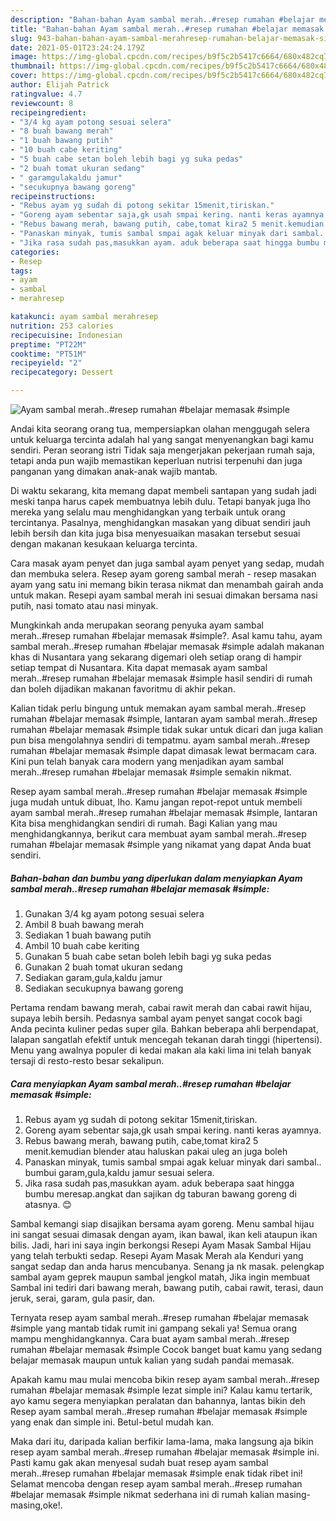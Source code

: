 ```yaml
---
description: "Bahan-bahan Ayam sambal merah..#resep rumahan #belajar memasak #simple yang nikmat dan Mudah Dibuat"
title: "Bahan-bahan Ayam sambal merah..#resep rumahan #belajar memasak #simple yang nikmat dan Mudah Dibuat"
slug: 943-bahan-bahan-ayam-sambal-merahresep-rumahan-belajar-memasak-simple-yang-nikmat-dan-mudah-dibuat
date: 2021-05-01T23:24:24.179Z
image: https://img-global.cpcdn.com/recipes/b9f5c2b5417c6664/680x482cq70/ayam-sambal-merahresep-rumahan-belajar-memasak-simple-foto-resep-utama.jpg
thumbnail: https://img-global.cpcdn.com/recipes/b9f5c2b5417c6664/680x482cq70/ayam-sambal-merahresep-rumahan-belajar-memasak-simple-foto-resep-utama.jpg
cover: https://img-global.cpcdn.com/recipes/b9f5c2b5417c6664/680x482cq70/ayam-sambal-merahresep-rumahan-belajar-memasak-simple-foto-resep-utama.jpg
author: Elijah Patrick
ratingvalue: 4.7
reviewcount: 8
recipeingredient:
- "3/4 kg ayam potong sesuai selera"
- "8 buah bawang merah"
- "1 buah bawang putih"
- "10 buah cabe keriting"
- "5 buah cabe setan boleh lebih bagi yg suka pedas"
- "2 buah tomat ukuran sedang"
- " garamgulakaldu jamur"
- "secukupnya bawang goreng"
recipeinstructions:
- "Rebus ayam yg sudah di potong sekitar 15menit,tiriskan."
- "Goreng ayam sebentar saja,gk usah smpai kering. nanti keras ayamnya."
- "Rebus bawang merah, bawang putih, cabe,tomat kira2 5 menit.kemudian blender atau haluskan pakai uleg an juga boleh"
- "Panaskan minyak, tumis sambal smpai agak keluar minyak dari sambal.. bumbui garam,gula,kaldu jamur sesuai selera."
- "Jika rasa sudah pas,masukkan ayam. aduk beberapa saat hingga bumbu meresap.angkat dan sajikan dg taburan bawang goreng di atasnya. 😊"
categories:
- Resep
tags:
- ayam
- sambal
- merahresep

katakunci: ayam sambal merahresep 
nutrition: 253 calories
recipecuisine: Indonesian
preptime: "PT22M"
cooktime: "PT51M"
recipeyield: "2"
recipecategory: Dessert

---
```



![Ayam sambal merah..#resep rumahan #belajar memasak #simple](https://img-global.cpcdn.com/recipes/b9f5c2b5417c6664/680x482cq70/ayam-sambal-merahresep-rumahan-belajar-memasak-simple-foto-resep-utama.jpg)

Andai kita seorang orang tua, mempersiapkan olahan menggugah selera untuk keluarga tercinta adalah hal yang sangat menyenangkan bagi kamu sendiri. Peran seorang istri Tidak saja mengerjakan pekerjaan rumah saja, tetapi anda pun wajib memastikan keperluan nutrisi terpenuhi dan juga panganan yang dimakan anak-anak wajib mantab.

Di waktu  sekarang, kita memang dapat membeli santapan yang sudah jadi meski tanpa harus capek membuatnya lebih dulu. Tetapi banyak juga lho mereka yang selalu mau menghidangkan yang terbaik untuk orang tercintanya. Pasalnya, menghidangkan masakan yang dibuat sendiri jauh lebih bersih dan kita juga bisa menyesuaikan masakan tersebut sesuai dengan makanan kesukaan keluarga tercinta. 

Cara masak ayam penyet dan juga sambal ayam penyet yang sedap, mudah dan membuka selera. Resep ayam goreng sambal merah - resep masakan ayam yang satu ini memang bikin terasa nikmat dan menambah gairah anda untuk makan. Resepi ayam sambal merah ini sesuai dimakan bersama nasi putih, nasi tomato atau nasi minyak.

Mungkinkah anda merupakan seorang penyuka ayam sambal merah..#resep rumahan #belajar memasak #simple?. Asal kamu tahu, ayam sambal merah..#resep rumahan #belajar memasak #simple adalah makanan khas di Nusantara yang sekarang digemari oleh setiap orang di hampir setiap tempat di Nusantara. Kita dapat memasak ayam sambal merah..#resep rumahan #belajar memasak #simple hasil sendiri di rumah dan boleh dijadikan makanan favoritmu di akhir pekan.

Kalian tidak perlu bingung untuk memakan ayam sambal merah..#resep rumahan #belajar memasak #simple, lantaran ayam sambal merah..#resep rumahan #belajar memasak #simple tidak sukar untuk dicari dan juga kalian pun bisa mengolahnya sendiri di tempatmu. ayam sambal merah..#resep rumahan #belajar memasak #simple dapat dimasak lewat bermacam cara. Kini pun telah banyak cara modern yang menjadikan ayam sambal merah..#resep rumahan #belajar memasak #simple semakin nikmat.

Resep ayam sambal merah..#resep rumahan #belajar memasak #simple juga mudah untuk dibuat, lho. Kamu jangan repot-repot untuk membeli ayam sambal merah..#resep rumahan #belajar memasak #simple, lantaran Kita bisa menghidangkan sendiri di rumah. Bagi Kalian yang mau menghidangkannya, berikut cara membuat ayam sambal merah..#resep rumahan #belajar memasak #simple yang nikamat yang dapat Anda buat sendiri.

<!--inarticleads1-->

##### Bahan-bahan dan bumbu yang diperlukan dalam menyiapkan Ayam sambal merah..#resep rumahan #belajar memasak #simple:

1. Gunakan 3/4 kg ayam potong sesuai selera
1. Ambil 8 buah bawang merah
1. Sediakan 1 buah bawang putih
1. Ambil 10 buah cabe keriting
1. Gunakan 5 buah cabe setan boleh lebih bagi yg suka pedas
1. Gunakan 2 buah tomat ukuran sedang
1. Sediakan  garam,gula,kaldu jamur
1. Sediakan secukupnya bawang goreng


Pertama rendam bawang merah, cabai rawit merah dan cabai rawit hijau, supaya lebih bersih. Pedasnya sambal ayam penyet sangat cocok bagi Anda pecinta kuliner pedas super gila. Bahkan beberapa ahli berpendapat, lalapan sangatlah efektif untuk mencegah tekanan darah tinggi (hipertensi). Menu yang awalnya populer di kedai makan ala kaki lima ini telah banyak tersaji di resto-resto besar sekalipun. 

<!--inarticleads2-->

##### Cara menyiapkan Ayam sambal merah..#resep rumahan #belajar memasak #simple:

1. Rebus ayam yg sudah di potong sekitar 15menit,tiriskan.
1. Goreng ayam sebentar saja,gk usah smpai kering. nanti keras ayamnya.
1. Rebus bawang merah, bawang putih, cabe,tomat kira2 5 menit.kemudian blender atau haluskan pakai uleg an juga boleh
1. Panaskan minyak, tumis sambal smpai agak keluar minyak dari sambal.. bumbui garam,gula,kaldu jamur sesuai selera.
1. Jika rasa sudah pas,masukkan ayam. aduk beberapa saat hingga bumbu meresap.angkat dan sajikan dg taburan bawang goreng di atasnya. 😊


Sambal kemangi siap disajikan bersama ayam goreng. Menu sambal hijau ini sangat sesuai dimasak dengan ayam, ikan bawal, ikan keli ataupun ikan bilis. Jadi, hari ini saya ingin berkongsi Resepi Ayam Masak Sambal Hijau yang telah terbukti sedap. Resepi Ayam Masak Merah ala Kenduri yang sangat sedap dan anda harus mencubanya. Senang ja nk masak. pelengkap sambal ayam geprek maupun sambal jengkol matah, Jika ingin membuat Sambal ini tediri dari bawang merah, bawang putih, cabai rawit, terasi, daun jeruk, serai, garam, gula pasir, dan. 

Ternyata resep ayam sambal merah..#resep rumahan #belajar memasak #simple yang mantab tidak rumit ini gampang sekali ya! Semua orang mampu menghidangkannya. Cara buat ayam sambal merah..#resep rumahan #belajar memasak #simple Cocok banget buat kamu yang sedang belajar memasak maupun untuk kalian yang sudah pandai memasak.

Apakah kamu mau mulai mencoba bikin resep ayam sambal merah..#resep rumahan #belajar memasak #simple lezat simple ini? Kalau kamu tertarik, ayo kamu segera menyiapkan peralatan dan bahannya, lantas bikin deh Resep ayam sambal merah..#resep rumahan #belajar memasak #simple yang enak dan simple ini. Betul-betul mudah kan. 

Maka dari itu, daripada kalian berfikir lama-lama, maka langsung aja bikin resep ayam sambal merah..#resep rumahan #belajar memasak #simple ini. Pasti kamu gak akan menyesal sudah buat resep ayam sambal merah..#resep rumahan #belajar memasak #simple enak tidak ribet ini! Selamat mencoba dengan resep ayam sambal merah..#resep rumahan #belajar memasak #simple nikmat sederhana ini di rumah kalian masing-masing,oke!.

